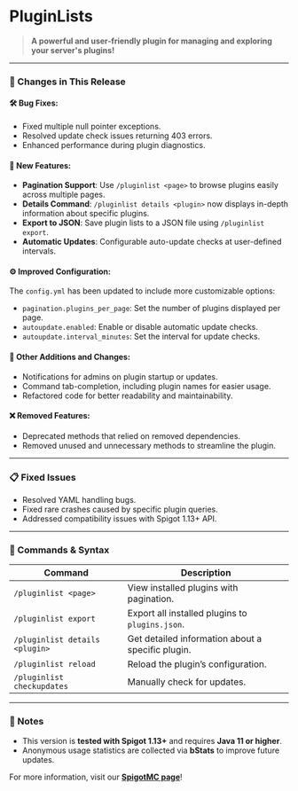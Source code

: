 # **PluginLists**  
> **A powerful and user-friendly plugin for managing and exploring your server's plugins!**  

---

### **🚀 Changes in This Release**  

#### **🛠️ Bug Fixes:**  
- Fixed multiple null pointer exceptions.  
- Resolved update check issues returning 403 errors.  
- Enhanced performance during plugin diagnostics.  

#### **🌟 New Features:**  
- **Pagination Support**: Use `/pluginlist <page>` to browse plugins easily across multiple pages.  
- **Details Command**: `/pluginlist details <plugin>` now displays in-depth information about specific plugins.  
- **Export to JSON**: Save plugin lists to a JSON file using `/pluginlist export`.  
- **Automatic Updates**: Configurable auto-update checks at user-defined intervals.  

#### **⚙️ Improved Configuration:**  
The `config.yml` has been updated to include more customizable options:  
- `pagination.plugins_per_page`: Set the number of plugins displayed per page.  
- `autoupdate.enabled`: Enable or disable automatic update checks.  
- `autoupdate.interval_minutes`: Set the interval for update checks.  

#### **🔄 Other Additions and Changes:**  
- Notifications for admins on plugin startup or updates.  
- Command tab-completion, including plugin names for easier usage.  
- Refactored code for better readability and maintainability.  

#### **❌ Removed Features:**  
- Deprecated methods that relied on removed dependencies.  
- Removed unused and unnecessary methods to streamline the plugin.  

---

### **📋 Fixed Issues**  
- Resolved YAML handling bugs.  
- Fixed rare crashes caused by specific plugin queries.  
- Addressed compatibility issues with Spigot 1.13+ API.  

---

### **📖 Commands & Syntax**  

| **Command**                      | **Description**                                                                 |
|----------------------------------|---------------------------------------------------------------------------------|
| `/pluginlist <page>`             | View installed plugins with pagination.                                         |
| `/pluginlist export`             | Export all installed plugins to `plugins.json`.                                |
| `/pluginlist details <plugin>`   | Get detailed information about a specific plugin.                              |
| `/pluginlist reload`             | Reload the plugin’s configuration.                                             |
| `/pluginlist checkupdates`       | Manually check for updates.                                                    |

---

### **📌 Notes**  
- This version is **tested with Spigot 1.13+** and requires **Java 11 or higher**.  
- Anonymous usage statistics are collected via **bStats** to improve future updates.  

For more information, visit our **[SpigotMC page](https://www.spigotmc.org/)**!  
